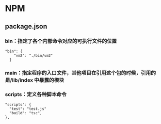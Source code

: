 # NPM

## package.json

### bin：指定了各个内部命令对应的可执行文件的位置

```
"bin": {
    "vm2": "./bin/vm2"
  }
```

### main：指定程序的入口文件，其他项目在引用这个包的时候，引用的是/lib/index 中暴露的模块

### scripts：定义各种脚本命令

```
"scripts": {
  "test": "test.js"
  "build": "tsc",
},
```
